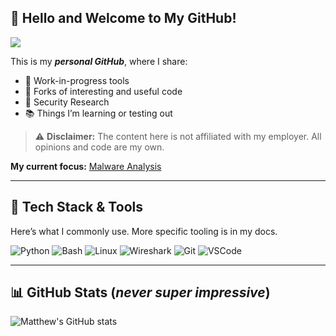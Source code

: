 ## 👋 Hello and Welcome to My GitHub!

![](https://komarev.com/ghpvc/?username=matthewoneil0&label=Profile+Views)

This is my ***personal GitHub***, where I share:

- 🚧 Work-in-progress tools  
- 🔁 Forks of interesting and useful code  
- 🧪 Security Research
- 📚 Things I’m learning or testing out

> ⚠️ **Disclaimer:** The content here is not affiliated with my employer. All opinions and code are my own.

**My current focus:** [Malware Analysis](https://github.com/matthewoneil0/Malware-Analysis)

---

## 🧰 Tech Stack & Tools

Here’s what I commonly use. More specific tooling is in my docs.

![Python](https://img.shields.io/badge/Python-3670A0?style=for-the-badge&logo=python&logoColor=fff)
![Bash](https://img.shields.io/badge/Bash-121011?style=for-the-badge&logo=gnu-bash&logoColor=white)
![Linux](https://img.shields.io/badge/Linux-FCC624?style=for-the-badge&logo=linux&logoColor=black)
![Wireshark](https://img.shields.io/badge/Wireshark-1679A7?style=for-the-badge&logo=wireshark&logoColor=white)
![Git](https://img.shields.io/badge/Git-F05032?style=for-the-badge&logo=git&logoColor=white)
![VSCode](https://img.shields.io/badge/VSCode-007ACC?style=for-the-badge&logo=visual-studio-code&logoColor=white)

---

## 📊 GitHub Stats (***never super impressive***)

![Matthew's GitHub stats](https://github-readme-stats.vercel.app/api?username=matthewoneil0&show_icons=true&theme=vision-friendly-dark&count_private=true)
